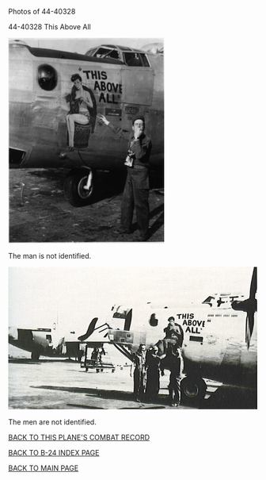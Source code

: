 
Photos of 44-40328






 




44-40328 This Above All  
  

![](44-40328.jpg)  

The man is not identified.  
  

![](44-40328a.jpg)  

The men are not identified.  
  

[BACK TO THIS PLANE'S COMBAT RECORD](b24s/44-40328.md)  

[BACK TO B-24 INDEX PAGE](000b24s.md)  

[BACK TO MAIN PAGE](index.html)


